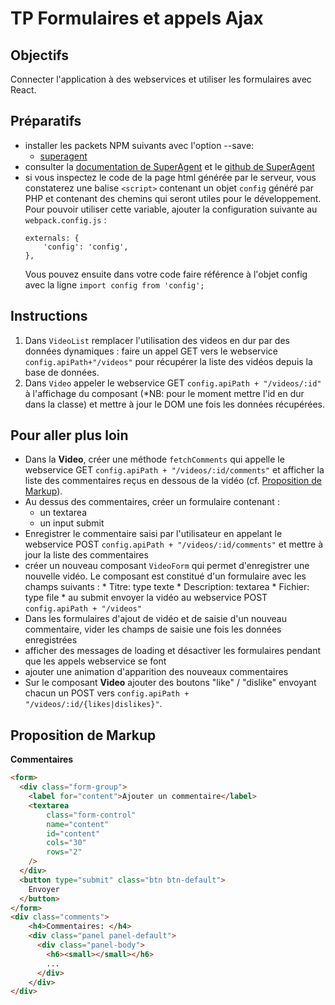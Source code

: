 # TP Formulaires et appels Ajax

## Objectifs
Connecter l'application à des webservices et utiliser les formulaires avec React.

## Préparatifs
- installer les packets NPM suivants avec l'option --save:
    + [superagent](https://www.npmjs.com/package/superagent)
- consulter la [documentation de SuperAgent](http://visionmedia.github.com/superagent/) et le [github de SuperAgent](https://github.com/visionmedia/superagent)
- si vous inspectez le code de la page html générée par le serveur, vous constaterez une balise `<script>` contenant un objet `config` généré par PHP et contenant des chemins qui seront utiles pour le développement. Pour pouvoir utiliser cette variable, ajouter la configuration suivante au `webpack.config.js` :
	```
	externals: {
		'config': 'config',
	},
	```
	Vous pouvez ensuite dans votre code faire référence à l'objet config avec la ligne `import config from 'config';`


## Instructions
1. Dans `VideoList` remplacer l'utilisation des videos en dur par des données dynamiques : faire un appel GET vers le webservice `config.apiPath+"/videos"` pour récupérer la liste des vidéos depuis la base de données.
2. Dans `Video` appeler le webservice GET `config.apiPath + "/videos/:id"` à l'affichage du composant (*NB: pour le moment mettre l'id en dur dans la classe) et mettre à jour le DOM une fois les données récupérées.

## Pour aller plus loin
- Dans la **Video**, créer une méthode `fetchComments` qui appelle le webservice GET `config.apiPath + "/videos/:id/comments"` et afficher la liste des commentaires reçus en dessous de la vidéo (cf. [Proposition de Markup](#proposition-de-markup)).
- Au dessus des commentaires, créer un formulaire contenant :
    + un textarea
    + un input submit
- Enregistrer le commentaire saisi par l'utilisateur en appelant le webservice POST `config.apiPath + "/videos/:id/comments"`  et mettre à jour la liste des commentaires
- créer un nouveau composant `VideoForm` qui permet d'enregistrer une nouvelle vidéo. Le composant est constitué d'un formulaire avec les champs suivants :
        * Titre: type texte
        * Description: textarea
        * Fichier: type file
		* au submit envoyer la vidéo au webservice POST `config.apiPath + "/videos"`
- Dans les formulaires d'ajout de vidéo et de saisie d'un nouveau commentaire, vider les champs de saisie une fois les données enregistrées
- afficher des messages de loading et désactiver les formulaires pendant que les appels webservice se font
- ajouter une animation d'apparition des nouveaux commentaires
- Sur le composant **Video** ajouter des boutons "like" / "dislike" envoyant chacun un POST vers `config.apiPath + "/videos/:id/{likes|dislikes}"`.

## Proposition de Markup
**Commentaires**
```html
<form>
  <div class="form-group">
    <label for="content">Ajouter un commentaire</label>
    <textarea
        class="form-control"
        name="content"
        id="content"
        cols="30"
        rows="2"
    />
  </div>
  <button type="submit" class="btn btn-default">
    Envoyer
  </button>
</form>
<div class="comments">
    <h4>Commentaires: </h4>
    <div class="panel panel-default">
      <div class="panel-body">
        <h6><small></small></h6>
        ...
      </div>
    </div>
</div>
```
